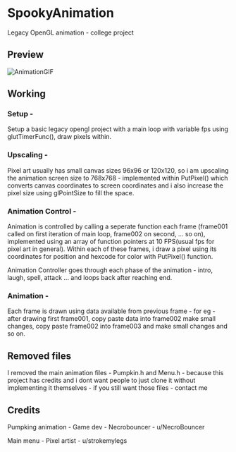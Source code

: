 # SpookyAnimation
Legacy OpenGL animation - college project

## Preview
![AnimationGIF](https://user-images.githubusercontent.com/112700146/232974513-43507ec7-6bfd-40da-9681-2782fc06d137.gif)


## Working

### Setup -

Setup a basic legacy opengl project with a main loop with variable fps using glutTimerFunc(), draw pixels within.

### Upscaling -

Pixel art usually has small canvas sizes 96x96 or 120x120, so i am upscaling the animation screen size to 768x768 - implemented within PutPixel() which converts canvas coordinates to screen coordinates and i also increase the pixel size using glPointSize to fill the space.

### Animation Control -

Animation is controlled by calling a seperate function each frame (frame001 called on first iteration of main loop, frame002 on second, ... so on), implemented using an array of function pointers at 10 FPS(usual fps for pixel art in general). Within each of these frames, i draw a pixel using its coordinates for position and hexcode for color with PutPixel() function.

Animation Controller goes through each phase of the animation - intro, laugh, spell, attack ... and loops back after reaching end.

### Animation -

Each frame is drawn using data available from previous frame - for eg - after drawing first frame001, copy paste data into frame002 make small changes, copy paste frame002 into frame003 and make small changes and so on.


## Removed files

I removed the main animation files - Pumpkin.h and Menu.h - because this project has credits and i dont want people to just clone it without implementing it themselves - if you still want those files - contact me



## Credits

Pumpking animation - Game dev - Necrobouncer - u/NecroBouncer

Main menu - Pixel artist - u/strokemylegs

